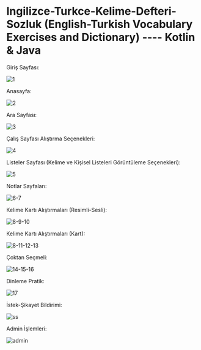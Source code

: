 # Ingilizce-Turkce-Kelime-Defteri-Sozluk (English-Turkish Vocabulary Exercises and Dictionary) ---- Kotlin & Java
Giriş Sayfası:





![1](https://user-images.githubusercontent.com/44004959/124678943-40653000-decc-11eb-8723-e8244a08f03e.PNG)


Anasayfa:




![2](https://user-images.githubusercontent.com/44004959/124678964-4b1fc500-decc-11eb-8eb6-46d912cd852d.PNG)


Ara Sayfası:




![3](https://user-images.githubusercontent.com/44004959/124678993-570b8700-decc-11eb-819c-817ab021bb6c.PNG)



Çalış Sayfası Alıştırma Seçenekleri:





![4](https://user-images.githubusercontent.com/44004959/124679039-6be81a80-decc-11eb-8f27-ba5b1792febe.PNG)





Listeler Sayfası (Kelime ve Kişisel Listeleri Görüntüleme Seçenekleri):





![5](https://user-images.githubusercontent.com/44004959/124679063-730f2880-decc-11eb-97b0-7266bff899a7.PNG)




Notlar Sayfaları:





![6-7](https://user-images.githubusercontent.com/44004959/124679126-8e7a3380-decc-11eb-8a29-397ec5eb5299.PNG)






Kelime Kartı Alıştırmaları (Resimli-Sesli):





![8-9-10](https://user-images.githubusercontent.com/44004959/124679255-bff2ff00-decc-11eb-96a5-411923c2aac6.PNG)





Kelime Kartı Alıştırmaları (Kart):





![8-11-12-13](https://user-images.githubusercontent.com/44004959/124679170-a487f400-decc-11eb-877e-90a2d4deccb1.PNG)






Çoktan Seçmeli:




![14-15-16](https://user-images.githubusercontent.com/44004959/124679320-d8fbb000-decc-11eb-8e88-a01f4ccdab02.PNG)





Dinleme Pratik:






![17](https://user-images.githubusercontent.com/44004959/124679347-e6b13580-decc-11eb-87e0-ee0816f5aec0.PNG)








İstek-Şikayet Bildirimi:





![ss](https://user-images.githubusercontent.com/44004959/124679422-05afc780-decd-11eb-8107-5977a32bb6fb.PNG)






Admin İşlemleri:







![admin](https://user-images.githubusercontent.com/44004959/124679404-fb8dc900-decc-11eb-8967-cf22565799af.PNG)





